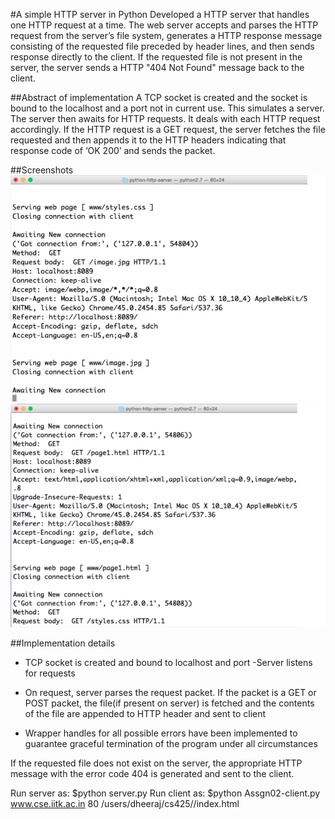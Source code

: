 #A simple HTTP server in Python
Developed a HTTP server that handles one HTTP request at a time. The web server accepts and parses the HTTP request from the server’s file system, generates a HTTP response message consisting of the requested file preceded by header lines, and then sends response directly to the client. If the requested file is not present in the server, the server sends a HTTP "404 Not Found" message back to the client.

##Abstract of implementation
A TCP socket is created and the socket is bound to the localhost
and a port not in current use. This simulates a server. The server then awaits for HTTP requests. It deals with each HTTP request accordingly. If the HTTP request is a GET request, the server fetches the file requested and then appends it to the HTTP headers indicating that response code of ‘OK 200’ and sends the packet.


##Screenshots
![ScreenShot 1](https://github.com/sreekarcheg/CS3041-Computer_Networks/blob/master/ASSIGNMENT-2/ScreenShot1.png)
![ScreenShot 2](https://github.com/sreekarcheg/CS3041-Computer_Networks/blob/master/ASSIGNMENT-2/ScreenShot2.png)

##Implementation details
- TCP socket is created and bound to localhost and port -Server listens for requests

- On request, server parses the request packet. If the packet is a GET or POST packet, the file(if present on server) is fetched and the contents of the file are appended to HTTP header and sent to client

- Wrapper handles for all possible errors have been implemented to guarantee graceful termination of the program under all circumstances

If the requested file does not exist on the server, the appropriate HTTP message with the error code 404 is generated and sent to the client.

Run server as: $python server.py
Run client as: $python Assgn02-client.py www.cse.iitk.ac.in 80 /users/dheeraj/cs425//index.html
